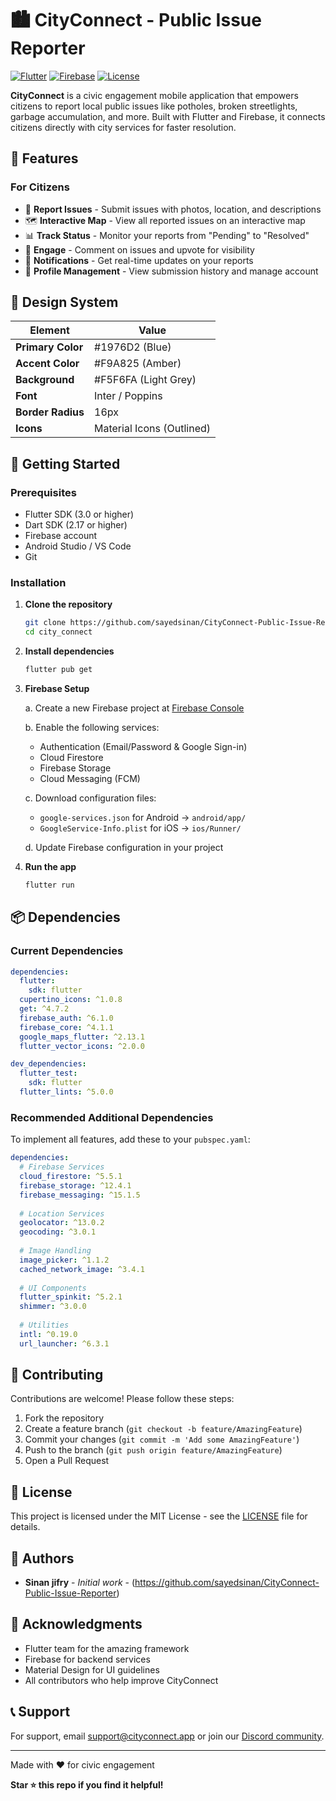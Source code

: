 # 🏙️ CityConnect - Public Issue Reporter

[![Flutter](https://img.shields.io/badge/Flutter-3.0+-02569B?logo=flutter)](https://flutter.dev)
[![Firebase](https://img.shields.io/badge/Firebase-Enabled-FFCA28?logo=firebase)](https://firebase.google.com)
[![License](https://img.shields.io/badge/License-MIT-green.svg)](LICENSE)

**CityConnect** is a civic engagement mobile application that empowers citizens to report local public issues like potholes, broken streetlights, garbage accumulation, and more. Built with Flutter and Firebase, it connects citizens directly with city services for faster resolution.

## 📱 Features

### For Citizens
- 📍 **Report Issues** - Submit issues with photos, location, and descriptions
- 🗺️ **Interactive Map** - View all reported issues on an interactive map
- 📊 **Track Status** - Monitor your reports from "Pending" to "Resolved"
- 💬 **Engage** - Comment on issues and upvote for visibility
- 🔔 **Notifications** - Get real-time updates on your reports
- 👤 **Profile Management** - View submission history and manage account


## 🎨 Design System

| Element | Value |
|---------|-------|
| **Primary Color** | #1976D2 (Blue) |
| **Accent Color** | #F9A825 (Amber) |
| **Background** | #F5F6FA (Light Grey) |
| **Font** | Inter / Poppins |
| **Border Radius** | 16px |
| **Icons** | Material Icons (Outlined) |



## 🚀 Getting Started

### Prerequisites

- Flutter SDK (3.0 or higher)
- Dart SDK (2.17 or higher)
- Firebase account
- Android Studio / VS Code
- Git

### Installation

1. **Clone the repository**
   ```bash
   git clone https://github.com/sayedsinan/CityConnect-Public-Issue-Reporter
   cd city_connect
   ```

2. **Install dependencies**
   ```bash
   flutter pub get
   ```

3. **Firebase Setup**
   
   a. Create a new Firebase project at [Firebase Console](https://console.firebase.google.com)
   
   b. Enable the following services:
      - Authentication (Email/Password & Google Sign-in)
      - Cloud Firestore
      - Firebase Storage
      - Cloud Messaging (FCM)
   
   c. Download configuration files:
      - `google-services.json` for Android → `android/app/`
      - `GoogleService-Info.plist` for iOS → `ios/Runner/`
   
   d. Update Firebase configuration in your project

4. **Run the app**
   ```bash
   flutter run
   ```

## 📦 Dependencies

### Current Dependencies
```yaml
dependencies:
  flutter:
    sdk: flutter
  cupertino_icons: ^1.0.8
  get: ^4.7.2
  firebase_auth: ^6.1.0
  firebase_core: ^4.1.1
  google_maps_flutter: ^2.13.1
  flutter_vector_icons: ^2.0.0

dev_dependencies:
  flutter_test:
    sdk: flutter
  flutter_lints: ^5.0.0
```

### Recommended Additional Dependencies
To implement all features, add these to your `pubspec.yaml`:

```yaml
dependencies:
  # Firebase Services
  cloud_firestore: ^5.5.1
  firebase_storage: ^12.4.1
  firebase_messaging: ^15.1.5
  
  # Location Services
  geolocator: ^13.0.2
  geocoding: ^3.0.1
  
  # Image Handling
  image_picker: ^1.1.2
  cached_network_image: ^3.4.1
  
  # UI Components
  flutter_spinkit: ^5.2.1
  shimmer: ^3.0.0
  
  # Utilities
  intl: ^0.19.0
  url_launcher: ^6.3.1
```



## 🤝 Contributing

Contributions are welcome! Please follow these steps:

1. Fork the repository
2. Create a feature branch (`git checkout -b feature/AmazingFeature`)
3. Commit your changes (`git commit -m 'Add some AmazingFeature'`)
4. Push to the branch (`git push origin feature/AmazingFeature`)
5. Open a Pull Request

## 📄 License

This project is licensed under the MIT License - see the [LICENSE](LICENSE) file for details.

## 👥 Authors

- **Sinan jifry** - *Initial work* - (https://github.com/sayedsinan/CityConnect-Public-Issue-Reporter)

## 🙏 Acknowledgments

- Flutter team for the amazing framework
- Firebase for backend services
- Material Design for UI guidelines
- All contributors who help improve CityConnect

## 📞 Support

For support, email support@cityconnect.app or join our [Discord community](https://discord.gg/cityconnect).


---

Made with ❤️ for civic engagement

**Star ⭐ this repo if you find it helpful!**
